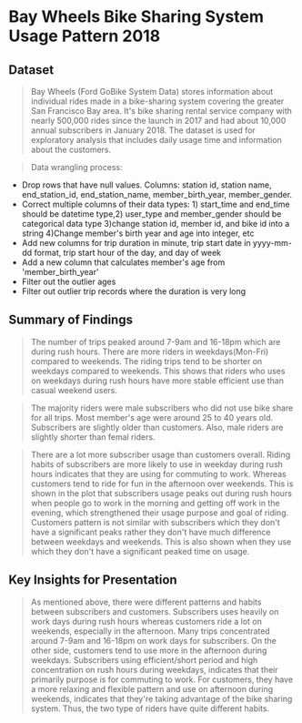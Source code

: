 # Bay Wheels Bike Sharing System Usage Pattern 2018
## 


## Dataset

> Bay Wheels (Ford GoBike System Data) stores information about individual rides made in a bike-sharing system covering the greater San Francisco Bay area. It's bike sharing rental service company with nearly 500,000 rides since the launch in 2017 and had about 10,000 annual subscribers in January 2018. The dataset is used for exploratory analysis that includes daily usage time and information about the customers.

> Data wrangling process:
* Drop rows that have null values. Columns: station id, station name, end_station_id, end_station_name, member_birth_year, member_gender.
* Correct multiple columns of their data types: 1) start_time and end_time should be datetime type,2) user_type and member_gender should be categorical data type 3)change station id, member id, and bike id into a string 4)Change member's birth year and age into integer, etc
* Add new columns for trip duration in minute, trip start date in yyyy-mm-dd format, trip start hour of the day, and day of week 
* Add a new column that calculates member's age from 'member_birth_year'
* Filter out the outlier ages 
* Filter out outlier trip records where the duration is very long


## Summary of Findings

> The number of trips peaked around 7-9am and 16-18pm which are during rush hours. There are more riders in weekdays(Mon-Fri) compared to weekends. The riding trips tend to be shorter on weekdays compared to weekends. This shows that riders who uses on weekdays during rush hours have more stable efficient use than casual weekend users. 

> The majority riders were male subscribers who did not use bike share for all trips. Most member's age were around 25 to 40 years old. Subscribers are slightly older than customers. Also, male riders are slightly shorter than femal riders. 

> There are a lot more subscriber usage than customers overall. Riding habits of subscribers are more likely to use in weekday during rush hours indicates that they are using for commuting to work. Whereas  customers tend to ride for fun in the afternoon over weekends. This is shown in the plot that subscribers usage peaks out during rush hours when people go to work in the morning and getting off work in the evening, which strengthened their usage purpose and goal of riding. Customers pattern is not similar with subscribers which they don't have a significant peaks rather they don't have much difference between weekdays and weekends. This is also shown when they use which they don't have a significant peaked time on usage. 


## Key Insights for Presentation

> As mentioned above, there were different patterns and habits between subscribers and customers. Subscribers uses heavily on work days during rush hours whereas customers ride a lot on weekends, especially in the afternoon. Many trips concentrated around 7-9am and 16-18pm on work days for subscribers. On the other side, customers tend to use more in the afternoon during weekdays. Subscribers using efficient/short period and high concentration on rush hours during weekdays, indicates that their primarily purpose is for commuting to work. For customers, they have a more relaxing and flexible pattern and use on afternoon during weekends, indicates that they're taking advantage of the bike sharing system. Thus, the two type of riders have quite different habits.
